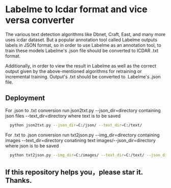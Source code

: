 
# Labelme to Icdar format and vice versa converter


The various text detection algorithms like Dbnet, Craft, East, and many more
uses icdar dataset. But a popular annotation tool called Labelme outputs labels in JSON format, so in order to use Labelme as an annotation tool,
to train these models Labelme's .json file should be converted to ICDAR .txt format.  


Additionally, in order to view the result in Labelme as well as the correct output given by the above-mentioned algorithms for retraining or incremental training. Output's .txt should be converted to  Labelme's .json file. 



## Deployment

For .json to .txt conversion run json2txt.py --json_dir=directory containing json files --text_dir=directory where text is to be saved

```bash
  python json2txt.py --json_dir=C:/json/ --text_dir=C:/text/
```
For .txt to .json conversion run txt2json.py --img_dir=directory containing images --text_dir=directory conatining text images/--json_dir=directory where json is to be saved

```bash
  python txt2json.py --img_dir=C:/images/ --text_dir=C:/text/ --json_dir=C:/json/
```


## If this repository helps you，please star it. Thanks.



